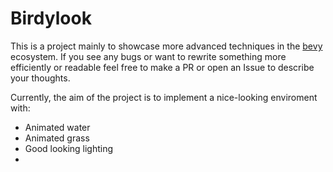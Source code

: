# Birdylook
This is a project mainly to showcase more advanced techniques in the [bevy](https://bevyengine.org/) ecosystem.
If you see any bugs or want to rewrite something more efficiently or readable feel free to make a PR or open an Issue to describe your thoughts.

Currently, the aim of the project is to implement a nice-looking enviroment with:
- Animated water
- Animated grass
- Good looking lighting
- 